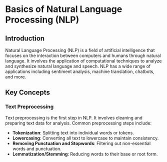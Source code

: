# Basics of Natural Language Processing (NLP)

## Introduction

Natural Language Processing (NLP) is a field of artificial intelligence that focuses on the interaction between computers and humans through natural language. It involves the application of computational techniques to analyze and synthesize natural language and speech. NLP has a wide range of applications including sentiment analysis, machine translation, chatbots, and more.

## Key Concepts

### Text Preprocessing

Text preprocessing is the first step in NLP. It involves cleaning and preparing text data for analysis. Common preprocessing steps include:

- **Tokenization**: Splitting text into individual words or tokens.
- **Lowercasing**: Converting all text to lowercase to maintain consistency.
- **Removing Punctuation and Stopwords**: Filtering out non-essential words and punctuation.
- **Lemmatization/Stemming**: Reducing words to their base or root form.
     
